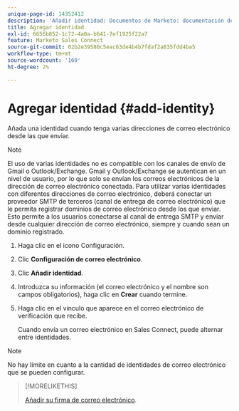 ```yaml
---
unique-page-id: 14352412
description: 'Añadir identidad: Documentos de Marketo: documentación del producto'
title: Agregar identidad
exl-id: 6656b852-1c72-4a0a-b641-7ef1925f22a7
feature: Marketo Sales Connect
source-git-commit: 02b2e39580c5eac63de4b4b7fdaf2a835fdd4ba5
workflow-type: tm+mt
source-wordcount: '169'
ht-degree: 2%

---
```


# Agregar identidad {#add-identity}

Añada una identidad cuando tenga varias direcciones de correo electrónico desde las que enviar.

>[!NOTE]
>
>El uso de varias identidades no es compatible con los canales de envío de Gmail o Outlook/Exchange. Gmail y Outlook/Exchange se autentican en un nivel de usuario, por lo que solo se envían los correos electrónicos de la dirección de correo electrónico conectada. Para utilizar varias identidades con diferentes direcciones de correo electrónico, deberá conectar un proveedor SMTP de terceros (canal de entrega de correo electrónico) que le permita registrar dominios de correo electrónico desde los que enviar. Esto permite a los usuarios conectarse al canal de entrega SMTP y enviar desde cualquier dirección de correo electrónico, siempre y cuando sean un dominio registrado.

1. Haga clic en el icono Configuración.

1. Clic **Configuración de correo electrónico**.

1. Clic **Añadir identidad**.

1. Introduzca su información (el correo electrónico y el nombre son campos obligatorios), haga clic en **Crear** cuando termine.

1. Haga clic en el vínculo que aparece en el correo electrónico de verificación que recibe.

   Cuando envía un correo electrónico en Sales Connect, puede alternar entre identidades.

>[!NOTE]
>
>No hay límite en cuanto a la cantidad de identidades de correo electrónico que se pueden configurar.

>[!MORELIKETHIS]
>
>[Añadir su firma de correo electrónico](/help/marketo/product-docs/marketo-sales-connect/getting-started/email-settings/add-your-email-signature.md).
